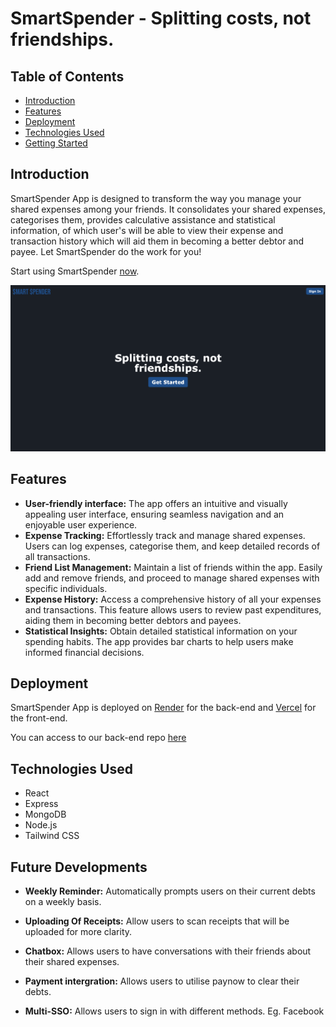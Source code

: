 # SmartSpender - Splitting costs, not friendships.

## Table of Contents

- [Introduction](#introduction)
- [Features](#features)
- [Deployment](#deployment)
- [Technologies Used](#technologies-used)
- [Getting Started](#getting-started)

## Introduction

SmartSpender App is designed to transform the way you manage your shared expenses among your friends. It consolidates your shared expenses, categorises them, provides calculative assistance and statistical information, of which user's will be able to view their expense and transaction history which will aid them in becoming a better debtor and payee. Let SmartSpender do the work for you!

Start using SmartSpender [now](https://smart-spender.vercel.app/).

<img src="https://raw.githubusercontent.com/aishu-ch/smart-spender-fe/main/public/readme/smartspender-landing.png">

## Features

- **User-friendly interface:** The app offers an intuitive and visually appealing user interface, ensuring seamless navigation and an enjoyable user experience.
- **Expense Tracking:** Effortlessly track and manage shared expenses. Users can log expenses, categorise them, and keep detailed records of all transactions.
- **Friend List Management:** Maintain a list of friends within the app. Easily add and remove friends, and proceed to manage shared expenses with specific individuals.
- **Expense History:** Access a comprehensive history of all your expenses and transactions. This feature allows users to review past expenditures, aiding them in becoming better debtors and payees.
- **Statistical Insights:** Obtain detailed statistical information on your spending habits. The app provides bar charts to help users make informed financial decisions.

<!-- <img src="https://raw.githubusercontent.com/aishu-ch/smart-spender-fe/main/public/readme/smartspender-home.png"> -->

## Deployment

SmartSpender App is deployed on [Render](https://render.com/) for the back-end and [Vercel](https://vercel.com/) for the front-end.

You can access to our back-end repo [here](https://github.com/aishu-ch/smart-spender-be)

## Technologies Used

- React
- Express
- MongoDB
- Node.js
- Tailwind CSS

## Future Developments

- **Weekly Reminder:** Automatically prompts users on their current debts on a weekly basis.

- **Uploading Of Receipts:** Allow users to scan receipts that will be uploaded for more clarity.

- **Chatbox:** Allows users to have conversations with their friends about their shared expenses.

- **Payment intergration:** Allows users to utilise paynow to clear their debts.

- **Multi-SSO:** Allows users to sign in with different methods. Eg. Facebook
